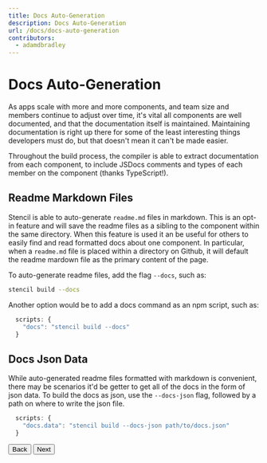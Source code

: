 ```yaml
---
title: Docs Auto-Generation
description: Docs Auto-Generation
url: /docs/docs-auto-generation
contributors:
  - adamdbradley
---
```


# Docs Auto-Generation

As apps scale with more and more components, and team size and members continue to adjust over time, it's vital all components are well documented, and that the documentation itself is maintained. Maintaining documentation is right up there for some of the least interesting things developers must do, but that doesn't mean it can't be made easier.

Throughout the build process, the compiler is able to extract documentation from each component, to include JSDocs comments and types of each member on the component (thanks TypeScript!).


## Readme Markdown Files

Stencil is able to auto-generate `readme.md` files in markdown. This is an opt-in feature and will save the readme files as a sibling to the component within the same directory. When this feature is used it an be useful for others to easily find and read formatted docs about one component. In particular, when a `readme.md` file is placed within a directory on Github, it will default the readme mardown file as the primary content of the page.

To auto-generate readme files, add the flag `--docs`, such as:

```bash
stencil build --docs
```

Another option would be to add a docs command as an npm script, such as:

```javascript
  scripts: {
    "docs": "stencil build --docs"
  }
```

## Docs Json Data

While auto-generated readme files formatted with markdown is convenient, there may be scenarios it'd be getter to get all of the docs in the form of json data. To build the docs as json, use the `--docs-json` flag, followed by a path on where to write the json file.

```javascript
  scripts: {
    "docs.data": "stencil build --docs-json path/to/docs.json"
  }
```


<stencil-route-link url="/docs/typed-components" router="#router" custom="true">
  <button class="pull-left btn btn--secondary">
    Back
  </button>
</stencil-route-link>

<stencil-route-link url="/docs/build-conditionals" custom="true">
  <button class='pull-right btn btn--primary'>
    Next
  </button>
</stencil-route-link>